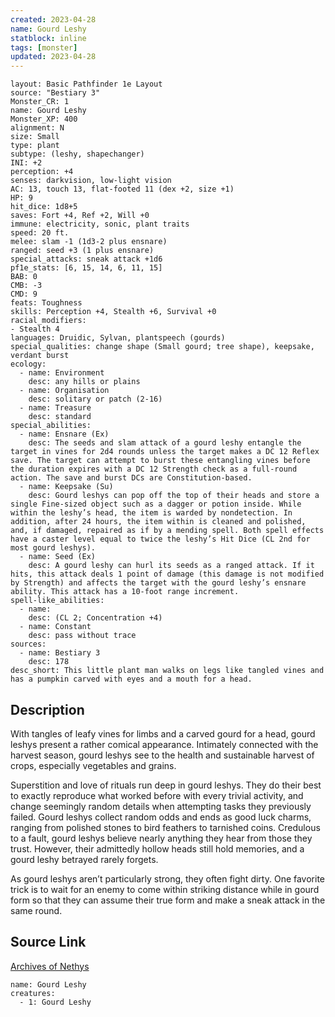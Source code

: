 ```yaml
---
created: 2023-04-28
name: Gourd Leshy
statblock: inline
tags: [monster]
updated: 2023-04-28
---
```

```statblock
layout: Basic Pathfinder 1e Layout
source: "Bestiary 3"
Monster_CR: 1
name: Gourd Leshy
Monster_XP: 400
alignment: N
size: Small
type: plant
subtype: (leshy, shapechanger)
INI: +2
perception: +4
senses: darkvision, low-light vision
AC: 13, touch 13, flat-footed 11 (dex +2, size +1)
HP: 9
hit_dice: 1d8+5
saves: Fort +4, Ref +2, Will +0
immune: electricity, sonic, plant traits
speed: 20 ft.
melee: slam -1 (1d3-2 plus ensnare)
ranged: seed +3 (1 plus ensnare)
special_attacks: sneak attack +1d6
pf1e_stats: [6, 15, 14, 6, 11, 15]
BAB: 0
CMB: -3
CMD: 9
feats: Toughness
skills: Perception +4, Stealth +6, Survival +0
racial_modifiers:
- Stealth 4
languages: Druidic, Sylvan, plantspeech (gourds)
special_qualities: change shape (Small gourd; tree shape), keepsake, verdant burst
ecology:
  - name: Environment
    desc: any hills or plains
  - name: Organisation
    desc: solitary or patch (2-16)
  - name: Treasure
    desc: standard
special_abilities:
  - name: Ensnare (Ex)
    desc: The seeds and slam attack of a gourd leshy entangle the target in vines for 2d4 rounds unless the target makes a DC 12 Reflex save. The target can attempt to burst these entangling vines before the duration expires with a DC 12 Strength check as a full-round action. The save and burst DCs are Constitution-based.
  - name: Keepsake (Su)
    desc: Gourd leshys can pop off the top of their heads and store a single Fine-sized object such as a dagger or potion inside. While within the leshy’s head, the item is warded by nondetection. In addition, after 24 hours, the item within is cleaned and polished, and, if damaged, repaired as if by a mending spell. Both spell effects have a caster level equal to twice the leshy’s Hit Dice (CL 2nd for most gourd leshys).
  - name: Seed (Ex)
    desc: A gourd leshy can hurl its seeds as a ranged attack. If it hits, this attack deals 1 point of damage (this damage is not modified by Strength) and affects the target with the gourd leshy’s ensnare ability. This attack has a 10-foot range increment.
spell-like_abilities:
  - name:
    desc: (CL 2; Concentration +4)
  - name: Constant
    desc: pass without trace
sources:
  - name: Bestiary 3
    desc: 178
desc_short: This little plant man walks on legs like tangled vines and has a pumpkin carved with eyes and a mouth for a head.
```
## Description
With tangles of leafy vines for limbs and a carved gourd for a head, gourd leshys present a rather comical appearance. Intimately connected with the harvest season, gourd leshys see to the health and sustainable harvest of crops, especially vegetables and grains.

Superstition and love of rituals run deep in gourd leshys. They do their best to exactly reproduce what worked before with every trivial activity, and change seemingly random details when attempting tasks they previously failed. Gourd leshys collect random odds and ends as good luck charms, ranging from polished stones to bird feathers to tarnished coins. Credulous to a fault, gourd leshys believe nearly anything they hear from those they trust. However, their admittedly hollow heads still hold memories, and a gourd leshy betrayed rarely forgets.

As gourd leshys aren’t particularly strong, they often fight dirty. One favorite trick is to wait for an enemy to come within striking distance while in gourd form so that they can assume their true form and make a sneak attack in the same round.
## Source Link
[Archives of Nethys](https://aonprd.com/MonsterDisplay.aspx?ItemName=Gourd%20Leshy)
```encounter-table
name: Gourd Leshy
creatures:
  - 1: Gourd Leshy
```
